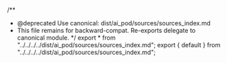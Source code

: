 /**
 * @deprecated Use canonical: dist/ai_pod/sources/sources_index.md
 * This file remains for backward-compat. Re-exports delegate to canonical module.
 */
export * from "../../../../dist/ai_pod/sources/sources_index.md";
export { default } from "../../../../dist/ai_pod/sources/sources_index.md";
